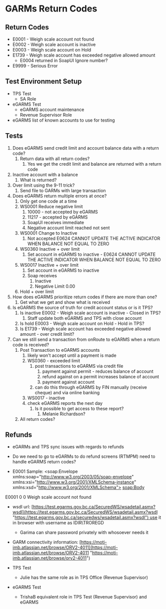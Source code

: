 # GARMs Return Codes

## Return Codes
- E0001 - Weigh scale account not found
- E0002 - Weigh scale account is inactive
- E0003 - Weigh scale account on Hold
- E1739 - Weigh scale account has exceeded negative allowed amount
  - E0004 returned in SoapUI Ignore number?
- E9999 - Serious Error

## Test Environment Setup
- TPS Test
  - SA Role
- eGARMS Test
  - eGARMS account maintenance
  - Revenue Supervisor Role
- eGARMS list of known accounts to use for testing

## Tests
1. Does eGARMS send credit limit and account balance data with a return code?
   1. Return data with all return codes?
      1. Yes we get the credit limit and balance are returned with a return code
2. Inactive account with a balance
   1. What is returned?
3. Over limit using the 9-11 trick?
   1. Send file to GARMs with large transaction
4. Does eGARMS return multiple errors at once?
   1. Only get one code at a time
   2. WS0001 Reduce negative limit
      1. 10000 - not accepted by eGARMS
      2. 11217 - accepted by eGARMS
      3. SoapUI receives immediate
      4. Negative account limit reached not sent
   3. WS0001 Change to Inactive
      1. Not accepted E0624 CANNOT UPDATE THE ACTIVE INDICATOR WHEN BALANCE NOT EQUAL TO ZERO
   4. WS0360 Inactive + over limit
      1. Set account in eGARMS to inactive - E0624 CANNOT UPDATE THE ACTIVE INDICATOR WHEN BALANCE NOT EQUAL TO ZERO
   5. WS0017 Inactive + over limit
      1. Set account in eGARMS to inactive
      2. Soap receives 
         1. Inactive
         2. Negative Limit 0.00
   6. Hold + over limit
5. How does eGARMS prioritize return codes if there are more than one?
   1. Get what we get and show what is received
6. Is eGARMS the source of truth for credit account status or is it TPS?
   1. Is inactive E0002 - Weigh scale account is inactive - Closed in TPS?
      1. Staff update both eGARMS and TPS with close account
   2. Is hold E0003 - Weigh scale account on Hold - Hold in TPS?
   3. Is E1739 - Weigh scale account has exceeded negative allowed amount - over credit limit?
7. Can we still send a transaction from onRoute to eGARMS when a return code is received?
   1. Post Transaction to eGARMS accounts
      1. likely won't accept until a payment is made
      2. WS0360 - exceeded limit
         1. post transactions to eGARMS via credit file
            1. payment against permit - reduces balance of account
            2. refund against on a permit increases balance of account
            3. payment against account
         2. can do this through eGARMS by FIN manually (receive cheque) and via online banking
      3. WS0017 - inactive
      4. check eGARMS reports the next day
         1. Is it possible to get access to these report?
            1. Melanie Richardson?
   2. All return codes?
  
## Refunds
- eGARMs and TPS sync issues with regards to refunds
- Do we need to go to eGARMs to do refund screens (RTMPM) need to handle eGARMS return codes?
  
- E0001 Sample:
<soap:Envelope xmlns:soap="http://www.w3.org/2003/05/soap-envelope" xmlns:xsi="http://www.w3.org/2001/XMLSchema-instance" xmlns:xsd="http://www.w3.org/2001/XMLSchema">
<soap:Body>
<SendResponse xmlns="http://tempuri.org/">
<SendResult>
<return_code>E0001</return_code>
<account_balance>0</account_balance>
<negative_limit>0</negative_limit>
<account_balance_timestamp/>
<message>Weigh scale account not found</message>
</SendResult>
</SendResponse>
</soap:Body>
</soap:Envelope>
 
- wsdl url: [https://test.egarms.gov.bc.ca/SecuredWS/wsadetail.asmx?wsdl](https://test.egarms.gov.bc.ca/SecuredWS/wsadetail.asmx?wsdl "https://test.egarms.gov.bc.ca/securedws/wsadetail.asmx?wsdl") use it in browser with username as IDIR\TROREGD 
  - Garima can share password privately with whosoever needs it
- GARM connectivity information: [https://moti-imb.atlassian.net/browse/ORV2-4011](https://moti-imb.atlassian.net/browse/ORV2-4011 "https://moti-imb.atlassian.net/browse/orv2-4011")



- TPS Test
	- Julie has the same role as in TPS Office (Revenue Supervisor)
- eGARMS Test
	- TrishaB equivalent role in TPS Test (Revenue Supervisor) and eGARMS